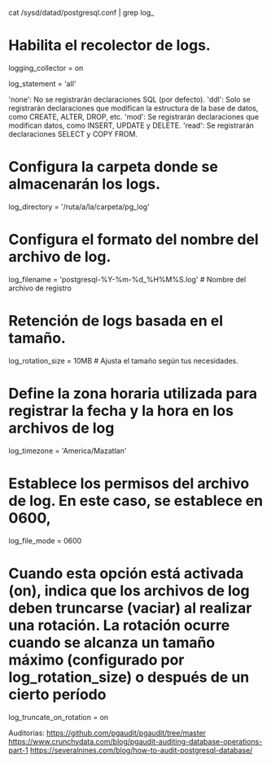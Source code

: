 
cat /sysd/datad/postgresql.conf | grep log_


# Habilita el recolector de logs.
logging_collector = on


log_statement = 'all'

'none': No se registrarán declaraciones SQL (por defecto).
'ddl': Solo se registrarán declaraciones que modifican la estructura de la base de datos, como CREATE, ALTER, DROP, etc.
'mod': Se registrarán declaraciones que modifican datos, como INSERT, UPDATE y DELETE.
'read': Se registrarán declaraciones SELECT y COPY FROM.


# Configura la carpeta donde se almacenarán los logs.
log_directory = '/ruta/a/la/carpeta/pg_log'

# Configura el formato del nombre del archivo de log.
log_filename = 'postgresql-%Y-%m-%d_%H%M%S.log'    # Nombre del archivo de registro

# Retención de logs basada en el tamaño.
log_rotation_size = 10MB  # Ajusta el tamaño según tus necesidades.

# Define la zona horaria utilizada para registrar la fecha y la hora en los archivos de log
log_timezone = 'America/Mazatlan'

# Establece los permisos del archivo de log. En este caso, se establece en 0600, 
log_file_mode = 0600

# Cuando esta opción está activada (on), indica que los archivos de log deben truncarse (vaciar) al realizar una rotación. La rotación ocurre cuando se alcanza un tamaño máximo (configurado por log_rotation_size) o después de un cierto período
log_truncate_on_rotation = on


Auditorias:
 https://github.com/pgaudit/pgaudit/tree/master
 https://www.crunchydata.com/blog/pgaudit-auditing-database-operations-part-1
 https://severalnines.com/blog/how-to-audit-postgresql-database/
